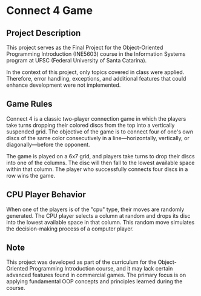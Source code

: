 # Connect 4 Game
## Project Description
This project serves as the Final Project for the Object-Oriented Programming Introduction (INE5603) course in the Information Systems program at UFSC (Federal University of Santa Catarina).

In the context of this project, only topics covered in class were applied. Therefore, error handling, exceptions, and additional features that could enhance development were not implemented.

## Game Rules
Connect 4 is a classic two-player connection game in which the players take turns dropping their colored discs from the top into a vertically suspended grid. The objective of the game is to connect four of one's own discs of the same color consecutively in a line—horizontally, vertically, or diagonally—before the opponent.

The game is played on a 6x7 grid, and players take turns to drop their discs into one of the columns. The disc will then fall to the lowest available space within that column. The player who successfully connects four discs in a row wins the game.

## CPU Player Behavior
When one of the players is of the "cpu" type, their moves are randomly generated. The CPU player selects a column at random and drops its disc into the lowest available space in that column. This random move simulates the decision-making process of a computer player.

## Note
This project was developed as part of the curriculum for the Object-Oriented Programming Introduction course, and it may lack certain advanced features found in commercial games. The primary focus is on applying fundamental OOP concepts and principles learned during the course.
